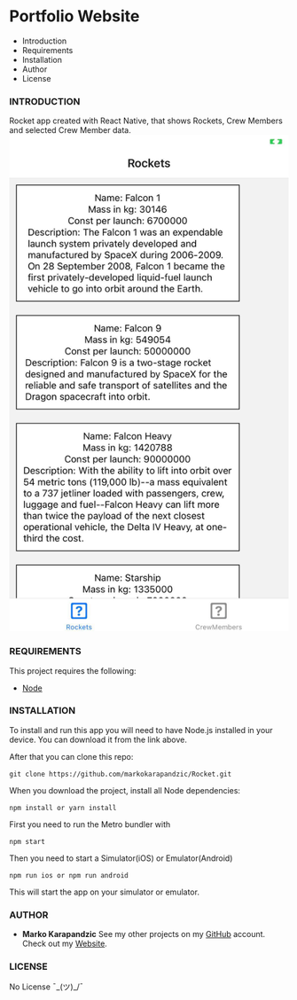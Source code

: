 # Portfolio Website

- Introduction
- Requirements
- Installation
- Author
- License

### INTRODUCTION

Rocket app created with React Native, that shows Rockets, Crew Members and selected Crew Member data.
![Rocket Screen](./screenshots/rocketsScreen.jpg)

### REQUIREMENTS

This project requires the following:

- [Node](https://nodejs.org/en/)

### INSTALLATION

To install and run this app you will need to have Node.js installed in your device. You can download it from the link above.

After that you can clone this repo:

```
git clone https://github.com/markokarapandzic/Rocket.git
```

When you download the project, install all Node dependencies:

```
npm install or yarn install
```

First you need to run the Metro bundler with

```
npm start
```

Then you need to start a Simulator(iOS) or Emulator(Android)

```
npm run ios or npm run android
```

This will start the app on your simulator or emulator.

### AUTHOR

- **Marko Karapandzic**
  See my other projects on my [GitHub](https://github.com/markokarapandzic) account.
  Check out my [Website](https://markokarapandzic.github.io/portfolio-website/).

### LICENSE

No License ¯\_(ツ)\_/¯
